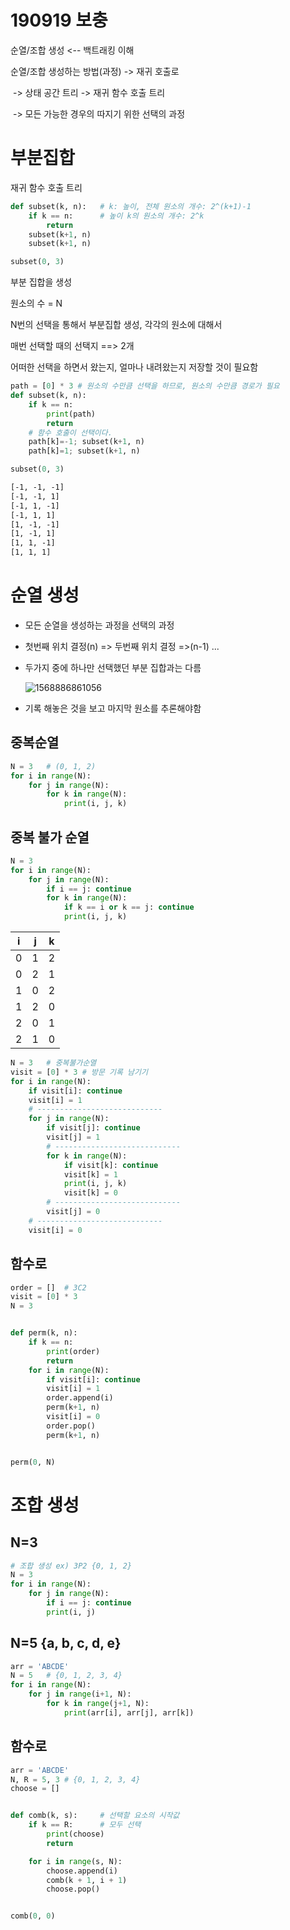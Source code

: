 #  190919 보충

순열/조합 생성 <-- 백트래킹 이해

순열/조합 생성하는 방법(과정) -> 재귀 호출로

​	-> 상태 공간 트리	-> 재귀 함수 호출 트리

​	-> 모든 가능한 경우의 따지기 위한 선택의 과정



# 부분집합

재귀 함수 호출 트리

```python
def subset(k, n):	# k: 높이, 전체 원소의 개수: 2^(k+1)-1
    if k == n:		# 높이 k의 원소의 개수: 2^k
        return
    subset(k+1, n)
    subset(k+1, n)

subset(0, 3)
```



부분 집합을 생성

원소의 수 = N

N번의 선택을 통해서 부분집합 생성, 각각의 원소에 대해서 

매번 선택할 때의 선택지 ==> 2개

어떠한 선택을 하면서 왔는지, 얼마나 내려왔는지 저장할 것이 필요함

```python
path = [0] * 3 # 원소의 수만큼 선택을 하므로, 원소의 수만큼 경로가 필요
def subset(k, n):
    if k == n:
        print(path)
        return
    # 함수 호출이 선택이다.
    path[k]=-1; subset(k+1, n)
    path[k]=1; subset(k+1, n)

subset(0, 3)
```

```txt
[-1, -1, -1]
[-1, -1, 1]
[-1, 1, -1]
[-1, 1, 1]
[1, -1, -1]
[1, -1, 1]
[1, 1, -1]
[1, 1, 1]
```



# 순열 생성

* 모든 순열을 생성하는 과정을 선택의 과정

* 첫번째 위치 결정(n) => 두번째 위치 결정 =>(n-1) ...

* 두가지 중에 하나만 선택했던 부분 집합과는 다름

  ![1568886861056](./images/1.png)

* 기록 해놓은 것을 보고 마지막 원소를 추론해야함



## 중복순열

```python
N = 3   # (0, 1, 2)
for i in range(N):
    for j in range(N):
        for k in range(N):
            print(i, j, k)
```



## 중복 불가 순열

```python
N = 3
for i in range(N):
    for j in range(N):
        if i == j: continue
        for k in range(N):
            if k == i or k == j: continue
            print(i, j, k)
```

| i    | j    | k    |
| ---- | ---- | ---- |
| 0    | 1    | 2    |
| 0    | 2    | 1    |
| 1    | 0    | 2    |
| 1    | 2    | 0    |
| 2    | 0    | 1    |
| 2    | 1    | 0    |



```python
N = 3   # 중복불가순열
visit = [0] * 3 # 방문 기록 남기기
for i in range(N):
    if visit[i]: continue
    visit[i] = 1
    # ----------------------------
    for j in range(N):
        if visit[j]: continue
        visit[j] = 1
        # ----------------------------
        for k in range(N):
            if visit[k]: continue
            visit[k] = 1
            print(i, j, k)
            visit[k] = 0
        # ----------------------------
        visit[j] = 0
    # ----------------------------
    visit[i] = 0
```



## 함수로

```python
order = []  # 3C2
visit = [0] * 3
N = 3


def perm(k, n):
    if k == n:
        print(order)
        return
    for i in range(N):
        if visit[i]: continue
        visit[i] = 1
        order.append(i)
        perm(k+1, n)
        visit[i] = 0
        order.pop()
        perm(k+1, n)


perm(0, N)

```



# 조합 생성

## N=3

```python
# 조합 생성 ex) 3P2 {0, 1, 2}
N = 3
for i in range(N):
    for j in range(N):
        if i == j: continue
        print(i, j)
```



## N=5 {a, b, c, d, e}

```python
arr = 'ABCDE'
N = 5   # {0, 1, 2, 3, 4}
for i in range(N):
    for j in range(i+1, N):
        for k in range(j+1, N):
            print(arr[i], arr[j], arr[k])
```



## 함수로

```python
arr = 'ABCDE'
N, R = 5, 3 # {0, 1, 2, 3, 4}
choose = []


def comb(k, s):     # 선택할 요소의 시작값
    if k == R:      # 모두 선택
        print(choose)
        return

    for i in range(s, N):
        choose.append(i)
        comb(k + 1, i + 1)
        choose.pop()


comb(0, 0)
```



